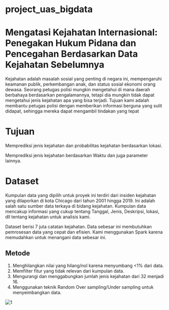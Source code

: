 # project_uas_bigdata
# Mengatasi Kejahatan Internasional: Penegakan Hukum Pidana dan Pencegahan Berdasarkan Data Kejahatan Sebelumnya
Kejahatan adalah masalah sosial yang penting di negara ini, mempengaruhi keamanan publik, perkembangan anak, dan status sosial ekonomi orang dewasa. Seorang petugas polisi mungkin mengetahui di mana daerah berbahaya berdasarkan pengalamannya, tetapi dia mungkin tidak dapat mengetahui jenis kejahatan apa yang bisa terjadi. Tujuan kami adalah membantu petugas polisi dengan memberikan informasi berguna yang sulit didapat, sehingga mereka dapat mengambil tindakan yang tepat

# Tujuan
Memprediksi jenis kejahatan dan probabilitas kejahatan berdasarkan lokasi.

Memprediksi jenis kejahatan berdasarkan Waktu dan juga parameter lainnya.

# Dataset
Kumpulan data yang dipilih untuk proyek ini terdiri dari insiden kejahatan yang dilaporkan di kota Chicago dari tahun 2001 hingga 2019. Ini adalah salah satu sumber data terkaya di bidang kejahatan. Kumpulan data mencakup informasi yang cukup tentang Tanggal, Jenis, Deskripsi, lokasi, dll tentang kejahatan untuk analisis kami.

Dataset berisi 7 juta catatan kejahatan. Data sebesar ini membutuhkan pemrosesan data yang cepat dan efisien. Kami menggunakan Spark karena memudahkan untuk menangani data sebesar ini.

## Metode
1. Menghilangkan nilai yang hilang/nol karena menyumbang <1% dari data.
2. Memfilter fitur yang tidak relevan dari kumpulan data.
3. Mengurangi dan menggabungkan jumlah jenis kejahatan dari 32 menjadi 16.
4. Menggunakan teknik Random Over sampling/Under sampling untuk menyeimbangkan data.

![1](https://github.com/donykrn/project_uas_bigdata/assets/107750653/842df851-d054-4884-b8fe-a14cbad785c3)

